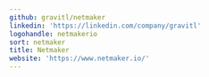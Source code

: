 ```yaml
---
github: gravitl/netmaker
linkedin: 'https://linkedin.com/company/gravitl'
logohandle: netmakerio
sort: netmaker
title: Netmaker
website: 'https://www.netmaker.io/'
---
```

